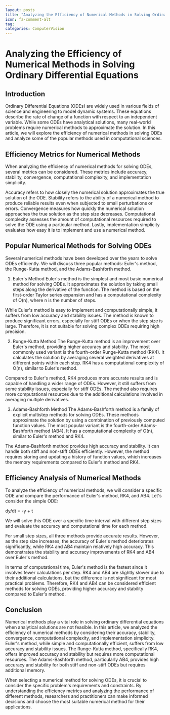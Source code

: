 ```yaml
---
layout: posts
title: "Analyzing the Efficiency of Numerical Methods in Solving Ordinary Differential Equations"
icon: fa-comment-alt
tag:      
categories: ComputerVision
---
```



# Analyzing the Efficiency of Numerical Methods in Solving Ordinary Differential Equations

## Introduction
Ordinary Differential Equations (ODEs) are widely used in various fields of science and engineering to model dynamic systems. These equations describe the rate of change of a function with respect to an independent variable. While some ODEs have analytical solutions, many real-world problems require numerical methods to approximate the solution. In this article, we will explore the efficiency of numerical methods in solving ODEs and analyze some of the popular methods used in computational sciences.

## Efficiency Metrics for Numerical Methods
When analyzing the efficiency of numerical methods for solving ODEs, several metrics can be considered. These metrics include accuracy, stability, convergence, computational complexity, and implementation simplicity.

Accuracy refers to how closely the numerical solution approximates the true solution of the ODE. Stability refers to the ability of a numerical method to produce reliable results even when subjected to small perturbations or errors. Convergence measures how quickly the numerical solution approaches the true solution as the step size decreases. Computational complexity assesses the amount of computational resources required to solve the ODE using a particular method. Lastly, implementation simplicity evaluates how easy it is to implement and use a numerical method.

## Popular Numerical Methods for Solving ODEs
Several numerical methods have been developed over the years to solve ODEs efficiently. We will discuss three popular methods: Euler's method, the Runge-Kutta method, and the Adams-Bashforth method.

1. Euler's Method
Euler's method is the simplest and most basic numerical method for solving ODEs. It approximates the solution by taking small steps along the derivative of the function. The method is based on the first-order Taylor series expansion and has a computational complexity of O(n), where n is the number of steps.

While Euler's method is easy to implement and computationally simple, it suffers from low accuracy and stability issues. The method is known to produce significant errors, especially for stiff ODEs or when the step size is large. Therefore, it is not suitable for solving complex ODEs requiring high precision.

2. Runge-Kutta Method
The Runge-Kutta method is an improvement over Euler's method, providing higher accuracy and stability. The most commonly used variant is the fourth-order Runge-Kutta method (RK4). It calculates the solution by averaging several weighted derivatives at different points within each step. RK4 has a computational complexity of O(n), similar to Euler's method.

Compared to Euler's method, RK4 produces more accurate results and is capable of handling a wider range of ODEs. However, it still suffers from some stability issues, especially for stiff ODEs. The method also requires more computational resources due to the additional calculations involved in averaging multiple derivatives.

3. Adams-Bashforth Method
The Adams-Bashforth method is a family of explicit multistep methods for solving ODEs. These methods approximate the solution by using a combination of previously computed function values. The most popular variant is the fourth-order Adams-Bashforth method (AB4). It has a computational complexity of O(n), similar to Euler's method and RK4.

The Adams-Bashforth method provides high accuracy and stability. It can handle both stiff and non-stiff ODEs efficiently. However, the method requires storing and updating a history of function values, which increases the memory requirements compared to Euler's method and RK4.

## Efficiency Analysis of Numerical Methods
To analyze the efficiency of numerical methods, we will consider a specific ODE and compare the performance of Euler's method, RK4, and AB4. Let's consider the simple ODE:

dy/dt = -y + t

We will solve this ODE over a specific time interval with different step sizes and evaluate the accuracy and computational time for each method.

For small step sizes, all three methods provide accurate results. However, as the step size increases, the accuracy of Euler's method deteriorates significantly, while RK4 and AB4 maintain relatively high accuracy. This demonstrates the stability and accuracy improvements of RK4 and AB4 over Euler's method.

In terms of computational time, Euler's method is the fastest since it involves fewer calculations per step. RK4 and AB4 are slightly slower due to their additional calculations, but the difference is not significant for most practical problems. Therefore, RK4 and AB4 can be considered efficient methods for solving ODEs, providing higher accuracy and stability compared to Euler's method.

## Conclusion
Numerical methods play a vital role in solving ordinary differential equations when analytical solutions are not feasible. In this article, we analyzed the efficiency of numerical methods by considering their accuracy, stability, convergence, computational complexity, and implementation simplicity. Euler's method, while simple and computationally efficient, suffers from low accuracy and stability issues. The Runge-Kutta method, specifically RK4, offers improved accuracy and stability but requires more computational resources. The Adams-Bashforth method, particularly AB4, provides high accuracy and stability for both stiff and non-stiff ODEs but requires additional memory.

When selecting a numerical method for solving ODEs, it is crucial to consider the specific problem's requirements and constraints. By understanding the efficiency metrics and analyzing the performance of different methods, researchers and practitioners can make informed decisions and choose the most suitable numerical method for their applications.